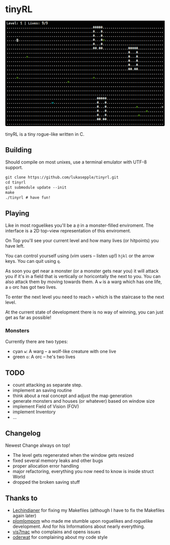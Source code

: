 tinyRL
======

![](./screenshot.png)

tinyRL is a tiny rogue-like written in C.

## Building
Should compile on most unixes, use a terminal emulator with UTF-8 support.

	git clone https://github.com/lukasepple/tinyrl.git
	cd tinyrl
	git submodule update --init
	make
	./tinyrl # have fun!

## Playing
Like in most roguelikes you'll be a `@` in a monster-filled enviroment. The interface is a 2D top-view representation of this enviroment.

On Top you'll see your current level and how many lives (or hitpoints) you have left.

You can control yourself using (vim users – listen up!) `hjkl` or the arrow keys. You can quit using `q`.

As soon you get near a monster (or a monster gets near you) it will attack you if it's in a field that is vertically or horicontally the next to you. You can also attack them by moving towards them. A `w` is a warg which has one life, a `o` orc has got two lives.

To enter the next level you need to reach `>` which is the staircase to the next level.

At the current state of development there is no way of winning, you can just get as far as possible!

### Monsters
Currently there are two types:

* cyan `w`: A warg – a wolf-like creature with one live
* green `o`: A orc – he's two lives

## TODO
* count attacking as separate step.
* implement an saving routine
* think about a real concept and adjust the map generation
* generate monsters and houses (or whatever) based on window size
* implement Field of Vision (FOV)
* implement Inventory
* ...

## Changelog
Newest Change always on top!

* The level gets regenerated when the window gets resized
* fixed several memory leaks and other bugs
* proper allocation error handling
* major refactoring, everything you now need to know is inside struct World
* dropped the broken saving stuff

## Thanks to

* [Lechindianer](https://github.com/Lechindianer) for fixing my Makefiles (although I have to fix the Makefiles again later)
* [plomlompom](https://github.com/plomlompom) who made me stumble upon roguelikes and roguelike development. And for his Informations about nearly everything.
* [vis7mac](https://github.com/vis7mac) who complains and opens issues
* [oderwat](https://github.com/oderwat) for complaining about my code style


